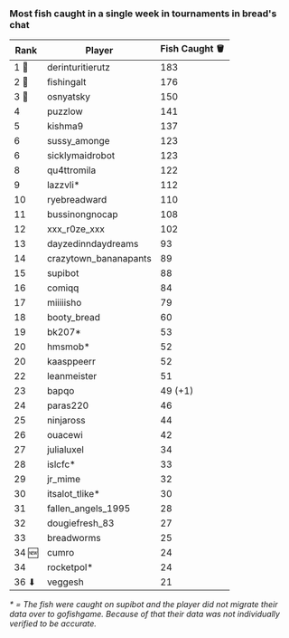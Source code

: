 ### Most fish caught in a single week in tournaments in bread's chat
| Rank | Player | Fish Caught 🪣 |
|------|--------|---------------|
| 1 🥇 | derinturitierutz | 183 |
| 2 🥈 | fishingalt | 176 |
| 3 🥉 | osnyatsky | 150 |
| 4 | puzzlow | 141 |
| 5 | kishma9 | 137 |
| 6 | sussy_amonge | 123 |
| 6 | sicklymaidrobot | 123 |
| 8 | qu4ttromila | 122 |
| 9 | lazzvli* | 112 |
| 10 | ryebreadward | 110 |
| 11 | bussinongnocap | 108 |
| 12 | xxx_r0ze_xxx | 102 |
| 13 | dayzedinndaydreams | 93 |
| 14 | crazytown_bananapants | 89 |
| 15 | supibot | 88 |
| 16 | comiqq | 84 |
| 17 | miiiiisho | 79 |
| 18 | booty_bread | 60 |
| 19 | bk207* | 53 |
| 20 | hmsmob* | 52 |
| 20 | kaasppeerr | 52 |
| 22 | leanmeister | 51 |
| 23 | bapqo | 49 (+1) |
| 24 | paras220 | 46 |
| 25 | ninjaross | 44 |
| 26 | ouacewi | 42 |
| 27 | julialuxel | 34 |
| 28 | islcfc* | 33 |
| 29 | jr_mime | 32 |
| 30 | itsalot_tlike* | 30 |
| 31 | fallen_angels_1995 | 28 |
| 32 | dougiefresh_83 | 27 |
| 33 | breadworms | 25 |
| 34 🆕| cumro | 24 |
| 34 | rocketpol* | 24 |
| 36 ⬇| veggesh | 21 |

_* = The fish were caught on supibot and the player did not migrate their data over to gofishgame. Because of that their data was not individually verified to be accurate._
